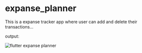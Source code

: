 # expanse_planner

This is a expanse tracker app where user can add and delete their transactions...

output: 

![flutter expanse planner](https://user-images.githubusercontent.com/116510605/216895001-d6ef17c9-9efe-4bdd-874a-bf0e02793934.jpg)

